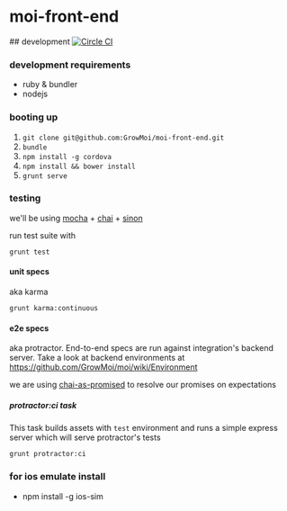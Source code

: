 # moi-front-end

## development
[![Circle CI](https://circleci.com/gh/GrowMoi/moi-front-end.svg?style=svg)](https://circleci.com/gh/GrowMoi/moi-front-end)

### development requirements

- ruby & bundler
- nodejs

### booting up

1. `git clone git@github.com:GrowMoi/moi-front-end.git`
2. `bundle`
3. `npm install -g cordova`
4. `npm install && bower install`
5. `grunt serve`

### testing

we'll be using [mocha](http://mochajs.org/) + [chai](http://chaijs.com/) + [sinon](sinonjs.org)

run test suite with

```
grunt test
```

#### unit specs

aka karma

```
grunt karma:continuous
```

#### e2e specs

aka protractor. End-to-end specs are run against integration's backend server. Take a look at backend environments at https://github.com/GrowMoi/moi/wiki/Environment

we are using [chai-as-promised](http://chaijs.com/plugins/chai-as-promised) to resolve our promises on expectations

##### protractor:ci task

This task builds assets with `test` environment and runs a simple express server which will serve protractor's tests

```
grunt protractor:ci
```

### for ios emulate install

- npm install -g ios-sim
